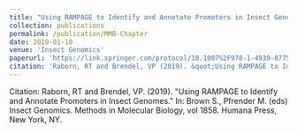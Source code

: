 ```yaml
---
title: "Using RAMPAGE to Identify and Annotate Promoters in Insect Genomes"
collection: publications
permalink: /publication/MMB-Chapter
date: 2019-01-10
venue: 'Insect Genomics'
paperurl: 'https://link.springer.com/protocol/10.1007%2F978-1-4939-8775-7_9'
citation: 'Raborn, RT and Brendel, VP (2019). &quot;Using RAMPAGE to Identify and Annotate Promoters in Insect Genomes.&quot; In: Brown S., Pfrender M. (eds) Insect Genomics. Methods in Molecular Biology, vol 1858. Humana Press, New York, NY.'
---
```

Citation: Raborn, RT and Brendel, VP. (2019). "Using RAMPAGE to Identify and Annotate Promoters in Insect Genomes." In: Brown S., Pfrender M. (eds) Insect Genomics. Methods in Molecular Biology, vol 1858. Humana Press, New York, NY.